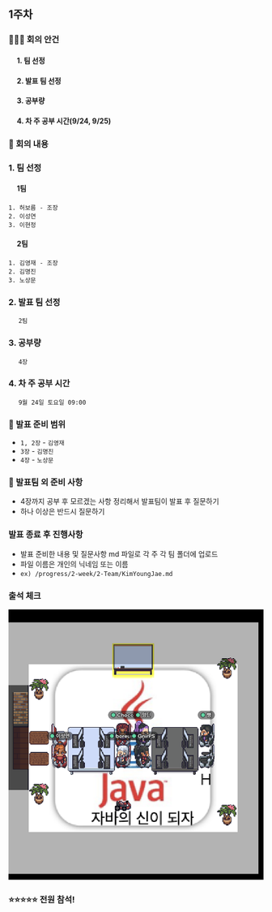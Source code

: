 ## 1주차

### 🙋🙋‍♀️ 회의 안건
#### &nbsp;&nbsp;&nbsp;&nbsp;&nbsp;1. 팀 선정
#### &nbsp;&nbsp;&nbsp;&nbsp;&nbsp;2. 발표 팀 선정
#### &nbsp;&nbsp;&nbsp;&nbsp;&nbsp;3. 공부량
#### &nbsp;&nbsp;&nbsp;&nbsp;&nbsp;4. 차 주 공부 시간(9/24, 9/25)

### 📝 회의 내용
### 1. 팀 선정
#### &nbsp;&nbsp;&nbsp;&nbsp;&nbsp;1팀
```
1. 허보름 - 조장
2. 이성연
3. 이현정
```
    
#### &nbsp;&nbsp;&nbsp;&nbsp;&nbsp;2팀
```
1. 김영재 - 조장
2. 김명진
3. 노상문
```
### 2. 발표 팀 선정
&nbsp;&nbsp;&nbsp;&nbsp;&nbsp;```2팀```
### 3. 공부량
&nbsp;&nbsp;&nbsp;&nbsp;&nbsp;```4장```
### 4. 차 주 공부 시간
&nbsp;&nbsp;&nbsp;&nbsp;&nbsp;```9월 24일 토요일 09:00```

### 📝 발표 준비 범위
- ```1, 2장``` - ```김영재```   
- ```3장``` - ```김명진```   
- ```4장``` - ```노상문```

### 📝 발표팀 외 준비 사항
- 4장까지 공부 후 모르겠는 사항 정리해서 발표팀이 발표 후 질문하기
- 하나 이상은 반드시 질문하기

### 발표 종료 후 진행사항
- 발표 준비한 내용 및 질문사항 md 파일로 각 주 각 팀 폴더에 업로드
- 파일 이름은 개인의 닉네임 또는 이름
- ```ex) /progress/2-week/2-Team/KimYoungJae.md```

### 출석 체크
![check](attendance_check_1-week.png)
### ⭐⭐⭐⭐⭐️ 전원 참석!
